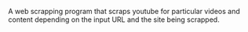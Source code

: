 A web scrapping program  that   scraps  youtube  for particular videos and content  depending on the input URL and the site being scrapped. 
